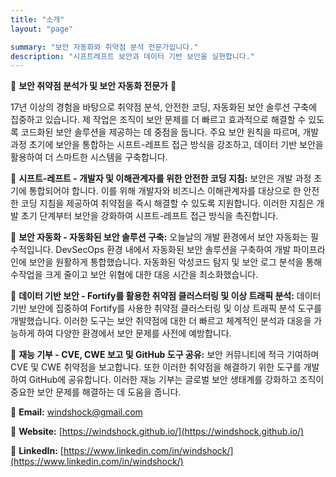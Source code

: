 ```yaml
---
title: "소개"
layout: "page"

summary: "보안 자동화와 취약점 분석 전문가입니다."
description: "시프트레프트 보안과 데이터 기반 보안을 실현합니다."
---
```


  🚀 **보안 취약점 분석가 및 보안 자동화 전문가** 🚀

  17년 이상의 경험을 바탕으로 취약점 분석, 안전한 코딩, 자동화된 보안 솔루션 구축에 집중하고 있습니다. 제 작업은 조직이 보안 문제를 더 빠르고 효과적으로 해결할 수 있도록 코드화된 보안 솔루션을 제공하는 데 중점을 둡니다. 주요 보안 원칙을 따르며, 개발 과정 초기에 보안을 통합하는 시프트-레프트 접근 방식을 강조하고, 데이터 기반 보안을 활용하여 더 스마트한 시스템을 구축합니다.

  🔑 **시프트-레프트 - 개발자 및 이해관계자를 위한 안전한 코딩 지침:**
  보안은 개발 과정 초기에 통합되어야 합니다. 이를 위해 개발자와 비즈니스 이해관계자를 대상으로 한 안전한 코딩 지침을 제공하여 취약점을 즉시 해결할 수 있도록 지원합니다. 이러한 지침은 개발 초기 단계부터 보안을 강화하여 시프트-레프트 접근 방식을 촉진합니다.

  🔑 **보안 자동화 - 자동화된 보안 솔루션 구축:**
  오늘날의 개발 환경에서 보안 자동화는 필수적입니다. DevSecOps 환경 내에서 자동화된 보안 솔루션을 구축하여 개발 파이프라인에 보안을 원활하게 통합했습니다. 자동화된 악성코드 탐지 및 보안 로그 분석을 통해 수작업을 크게 줄이고 보안 위협에 대한 대응 시간을 최소화했습니다.

  🔑 **데이터 기반 보안 - Fortify를 활용한 취약점 클러스터링 및 이상 트래픽 분석:**
  데이터 기반 보안에 집중하여 Fortify를 사용한 취약점 클러스터링 및 이상 트래픽 분석 도구를 개발했습니다. 이러한 도구는 보안 취약점에 대한 더 빠르고 체계적인 분석과 대응을 가능하게 하여 다양한 환경에서 보안 문제를 사전에 예방합니다.

  🔑 **재능 기부 - CVE, CWE 보고 및 GitHub 도구 공유:**
  보안 커뮤니티에 적극 기여하며 CVE 및 CWE 취약점을 보고합니다. 또한 이러한 취약점을 해결하기 위한 도구를 개발하여 GitHub에 공유합니다. 이러한 재능 기부는 글로벌 보안 생태계를 강화하고 조직이 중요한 보안 문제를 해결하는 데 도움을 줍니다.

  📧 **Email:** [windshock@gmail.com](mailto:windshock@gmail.com)

  🔗 **Website:** [https://windshock.github.io/](https://windshock.github.io/) 

  💼 **LinkedIn:** [https://www.linkedin.com/in/windshock/](https://www.linkedin.com/in/windshock/)

